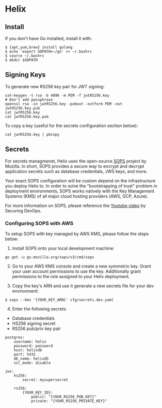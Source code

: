 # Helix


## Install

If you don't have Go installed, install it with:
```
$ {apt,yum,brew} install golang
$ echo 'export GOPATH=~/go' >> ~/.bashrc
$ source ~/.bashrc
$ mkdir $GOPATH
```


## Signing Keys

To generate new RS256 key pair for JWT signing:
```
ssh-keygen -t rsa -b 4096 -m PEM -f jwtRS256.key
# Don't add passphrase
openssl rsa -in jwtRS256.key -pubout -outform PEM -out jwtRS256.key.pub
cat jwtRS256.key 
cat jwtRS256.key.pub
```

To copy a key (useful for the secrets configuration section below):
```
cat jwtRS256.key | pbcopy
```


## Secrets

For secrets managmenet, Helix uses the open-source [SOPS](https://github.com/mozilla/sops) project by Mozilla. In short, SOPS provides a secure way to encrypt and decrypt application secrets such as database credentials, JWS keys, and more.

Your exact SOPS configuration will be custom depend on the infrastructure you deploy Helix to. In order to solve the "bootstrapping of trust" problem in deployment environments, SOPS works natively with the Key Management Systems (KMS) of all major cloud hosting providers (AWS, GCP, Azure). 

For more information on SOPS, please reference the [Youtube video](https://www.youtube.com/watch?v=V2PRhxphH2w) by Securing DevOps.


### Configuring SOPS with AWS
To setup SOPS with key managed by AWS KMS, please follow the steps below:

1. Install SOPS onto your local development machine:
```
go get -u go.mozilla.org/sops/v3/cmd/sops
```

2. Go to your AWS KMS console and create a new symmetric key. Grant your user account permissions to use the key. Additionally grant permissions to the role assigned to your Helix deployment.

3. Copy the key's ARN and use it generate a new secrets file for your dev environment:
```
$ sops --kms '{YOUR_KEY_ARN}' cfg/secrets.dev.yaml
```

4. Enter the following secrets:
- Database credentials
- HS256 signing secret
- RS256 pub/priv key pair
```
postgres:
    username: helix
    password: password
    host: helixdb
    port: 5432
    db_name: helixdb
    ssl_mode: disable

jws:
    hs256:
        secret: mysupersecret

    rs256:
        {YOUR_KEY_ID}: 
            public: "{YOUR_RS256_PUB_KEY}"
            private: "{YOUR_RS256_PRIVATE_KEY}"
```
